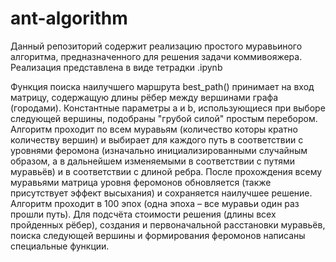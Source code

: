 # ant-algorithm

Данный репозиторий содержит реализацию простого муравьиного алгоритма, предназначенного для решения задачи коммивояжера. Реализация представлена в виде тетрадки .ipynb

Функция поиска наилучшего маршрута best_path() принимает на вход матрицу, содержащую длины рёбер между вершинами графа (городами). Константные параметры a и b, использующиеся при выборе следующей вершины, подобраны "грубой силой" простым перебором. Алгоритм проходит по всем муравьям (количество которы кратно количеству вершин) и выбирает для каждого путь в соответствии с уровнями феромона (изначально инициализированными случайным образом, а в дальнейшем изменяемыми в соответствии с путями муравьёв) и в соответствии с длиной ребра. После прохождения всему муравьями матрица уровня феромонов обновляется (также присутствует эффект высыхания) и сохраняется наилучшее решение. Алгоритм проходит в 100 эпох (одна эпоха – все муравьи один раз прошли путь). Для подсчёта стоимости решения (длины всех пройденных рёбер), создания и первоначальной расстановки муравьёв, поиска следующей вершины и формирования феромонов написаны специальные функции.
